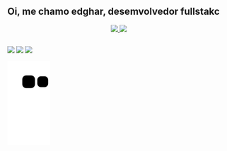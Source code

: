 ## Oi, me chamo edghar, desemvolvedor fullstakc
<div align="center">
  <a href="https://github.com/Edgharr">
  <img height="180em" src="https://github-readme-stats.vercel.app/api?username=Edgharr&show_icons=true&theme=tokyonight&include_all_commits=true&count_private=true"/>
  <img height="180em" src="https://github-readme-stats.vercel.app/api/top-langs/?username=Edgharr&layout=compact&langs_count=7&theme=tokyonight"/>
</div>

  ##
 
<div> 
  <a href="https://www.instagram.com/ed.gharrd/" target="_blank"><img src="https://img.shields.io/badge/-Instagram-%23E4405F?style=for-the-badge&logo=instagram&logoColor=white" target="_blank"></a>
  <a href = "mailto:silvaedghar@gmail.com"><img src="https://img.shields.io/badge/-Gmail-%23333?style=for-the-badge&logo=gmail&logoColor=white" target="_blank"></a>
  <a href="https://linkedin.com/in/edghar-péricles-b519491b4" target="_blank"><img src="https://img.shields.io/badge/-LinkedIn-%230077B5?style=for-the-badge&logo=linkedin&logoColor=white" target="_blank"></a> 
 
  ![Snake animation](https://github.com/rafaballerini/rafaballerini/blob/output/github-contribution-grid-snake.svg)
 
</div

